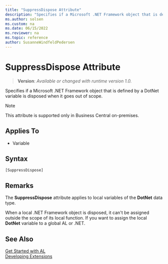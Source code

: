 ```yaml
---
title: "SuppressDispose Attribute"
description: "Specifies if a Microsoft .NET Framework object that is defined by a DotNet variable is disposed when it goes out of scope."
ms.author: solsen
ms.custom: na
ms.date: 06/15/2022
ms.reviewer: na
ms.topic: reference
author: SusanneWindfeldPedersen
---
```

[//]: # (START>DO_NOT_EDIT)
[//]: # (IMPORTANT:Do not edit any of the content between here and the END>DO_NOT_EDIT.)
[//]: # (Any modifications should be made in the .xml files in the ModernDev repo.)

# SuppressDispose Attribute
> **Version**: _Available or changed with runtime version 1.0._

Specifies if a Microsoft .NET Framework object that is defined by a DotNet variable is disposed when it goes out of scope.

> [!NOTE]
> This attribute is supported only in Business Central on-premises.

## Applies To

- Variable


## Syntax

```AL
[SuppressDispose]
```

[//]: # (IMPORTANT: END>DO_NOT_EDIT)

## Remarks

The **SuppressDispose** attribute applies to local variables of the **DotNet** data type.  

When a local .NET Framework object is disposed, it can't be assigned outside the scope of its local function. If you want to assign the local **DotNet** variable to a global AL or .NET.

## See Also  
[Get Started with AL](../devenv-get-started.md)  
[Developing Extensions](../devenv-dev-overview.md)  